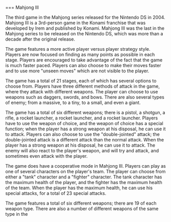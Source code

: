 
===
Mahjong III

The third game in the Mahjong series released for the Nintendo DS in 2004. Mahjong III is a 3rd-person game in the Konami franchise that was developed by Irem and published by Konami. Mahjong III was the last in the Mahjong series to be released on the Nintendo DS, which was more than a decade after the original release.

The game features a more active player versus player strategy style. Players are now focused on finding as many points as possible in each stage. Players are encouraged to take advantage of the fact that the game is much faster paced. Players can also choose to make their moves faster and to use more "unseen moves" which are not visible to the player.

The game has a total of 21 stages, each of which has several options to choose from. Players have three different methods of attack in the game, where they attack with different weapons. The player can choose to use weapons such as daggers, swords, and bows. There are also several types of enemy; from a massive, to a tiny, to a small, and even a giant.

The game has a total of six different weapons; there is a pistol, a shotgun, a rifle, a rocket launcher, a rocket launcher, and a rocket launcher. Players have to use the weapon of choice, and the weapon of choice has a special function; when the player has a strong weapon at his disposal, he can use it to attack. Players can also choose to use the "double-jointed" attack; the double-jointed attack is a different attack than the normal attack. When the player has a strong weapon at his disposal, he can use it to attack. The enemy will also react to the player's weapon, and will try and attack, and sometimes even attack with the player.

The game does have a cooperative mode in Mahjong III. Players can play as one of several characters on the player's team. The player can choose from either a "tank" character and a "fighter" character. The tank character has the maximum health of the player, and the fighter has the maximum health of the team. When the player has the maximum health, he can use his special attacks, for a total of 23 special attacks.

The game features a total of six different weapons; there are 19 of each weapon type. There are also a number of different weapons of the same type in the
